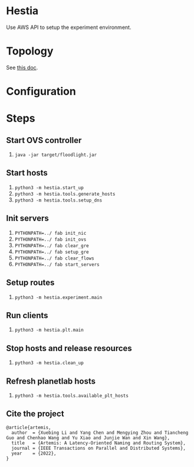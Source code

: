 Hestia
===
Use AWS API to setup the experiment environment.


Topology
===
See [this doc](docs/topology.md).


Configuration
===

Steps
===

## Start OVS controller
1. `java -jar target/floodlight.jar`

## Start hosts
1. `python3 -m hestia.start_up`
1. `python3 -m hestia.tools.generate_hosts`
1. `python3 -m hestia.tools.setup_dns`

## Init servers
1. `PYTHONPATH=../ fab init_nic`
1. `PYTHONPATH=../ fab init_ovs`
1. `PYTHONPATH=../ fab clear_gre`
1. `PYTHONPATH=../ fab setup_gre`
1. `PYTHONPATH=../ fab clear_flows`
1. `PYTHONPATH=../ fab start_servers`

## Setup routes
1. `python3 -m hestia.experiment.main`

## Run clients
1. `python3 -m hestia.plt.main`

## Stop hosts and release resources
1. `python3 -m hestia.clean_up`

## Refresh planetlab hosts
1. `python3 -m hestia.tools.available_plt_hosts`

## Cite the project 
```
@article{artemis,
  author  = {Xuebing Li and Yang Chen and Mengying Zhou and Tiancheng Guo and Chenhao Wang and Yu Xiao and Junjie Wan and Xin Wang},
  title   = {Artemis: A Latency-Oriented Naming and Routing System},
  journal = {IEEE Transactions on Parallel and Distributed Systems},
  year    = {2022},
}
```
